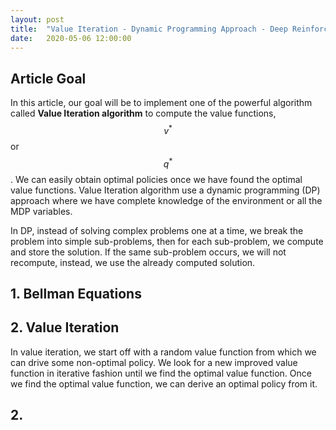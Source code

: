 ```yaml
---
layout: post
title:  "Value Iteration - Dynamic Programming Approach - Deep Reinforcement Learning Series"
date:   2020-05-06 12:00:00
---
```


## Article Goal

In this article, our goal will be to implement one of the powerful algorithm called **Value Iteration algorithm** to compute the value functions, $$v^*$$ or $$q^*$$. We can easily obtain optimal policies once we have found the optimal value functions. Value Iteration algorithm use a dynamic programming (DP) approach where we have complete knowledge of the environment or all the MDP variables. 

In DP, instead of solving complex problems one at a time, we break the problem into simple sub-problems, then for each sub-problem, we compute and store the solution. If the same sub-problem occurs, we will not recompute, instead, we use the already computed solution.

## 1. Bellman Equations


## 2. Value Iteration

In value iteration, we start off with a random value function from which we can drive some non-optimal policy. We look for a new improved value function in iterative fashion until we find the optimal value function. Once we find the optimal value function, we can derive an optimal policy from it.


## 2. 